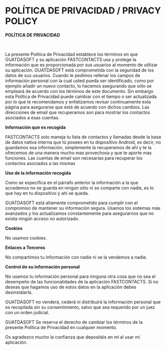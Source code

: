 # POLÍTICA DE PRIVACIDAD / PRIVACY POLICY

<p><strong>POLÍTICA DE PRIVACIDAD</strong></p><p>&nbsp;</p><p>La presente Política de Privacidad establece los términos en que GUATDASOFT y su aplicación FASTCONTACTS usa y protege la información que es proporcionada por sus usuarios al momento de utilizar su aplicación. GUATDASOFT está comprometida con la seguridad de los datos de sus usuarios. Cuando le pedimos rellenar los campos de información personal con la cual usted pueda ser identificado, como por ejemplo añadir un nuevo contacto, lo hacemos asegurando que sólo se empleará de acuerdo con los términos de este documento. Sin embargo esta Política de Privacidad puede cambiar con el tiempo o ser actualizada por lo que le recomendamos y enfatizamos revisar continuamente esta página para asegurarse que está de acuerdo con dichos cambios. Las direcciones de email que recuperamos son para mostrar los contactos asociados a esas cuentas.</p><p><strong>Información que es recogida</strong></p><p>FASTCONTACTS solo maneja tu lista de contactos y llamadas desde la base de datos nativa interna que tú posees en tu dispositivo Android, es decir, no guardamos esa información, simplemente la recuperamos de ahí y te la ofrecemos de una manera mucho mas provechosa y que te aporte mas funciones. Las cuentas de email son necesarias para recuperar los contactos asociados a las mismas<p><strong>Uso de la información recogida</strong></p><p>Como se especifica en el párrafo anterior la información a la que accedemos no se guarda en ningún sitio ni se comparte con nadie, es lo que hay en tu dispositivo y ahí se queda.</p><p>GUATDASOFT está altamente comprometido para cumplir con el compromiso de mantener su información segura. Usamos los sistemas más avanzados y los actualizamos constantemente para asegurarnos que no exista ningún acceso no autorizado.</p><p><strong>Cookies</strong></p><p>No usamos cookies.</p><p><strong>Enlaces a Terceros</strong></p><p>No compartimos tu información con nadie ni se la vendemos a nadie.</p><p><strong>Control de su información personal</strong></p><p>No usamos tu información personal para ninguna otra cosa que no sea el desempeño de las funcionalidades de la aplicación FASTCONTACTS. Si no deseas que hagamos uso de estos datos en la aplicación debes desinstalarla.</p><p>GUATDASOFT no venderá, cederá ni distribuirá la información personal que es recopilada sin su consentimiento, salvo que sea requerido por un juez con un orden judicial.</p><p>GUATDASOFT Se reserva el derecho de cambiar los términos de la presente Política de Privacidad en cualquier momento.</p><p>Os agradezco mucho la confianza que depositáis en mí al usar mi aplicación.</p>
